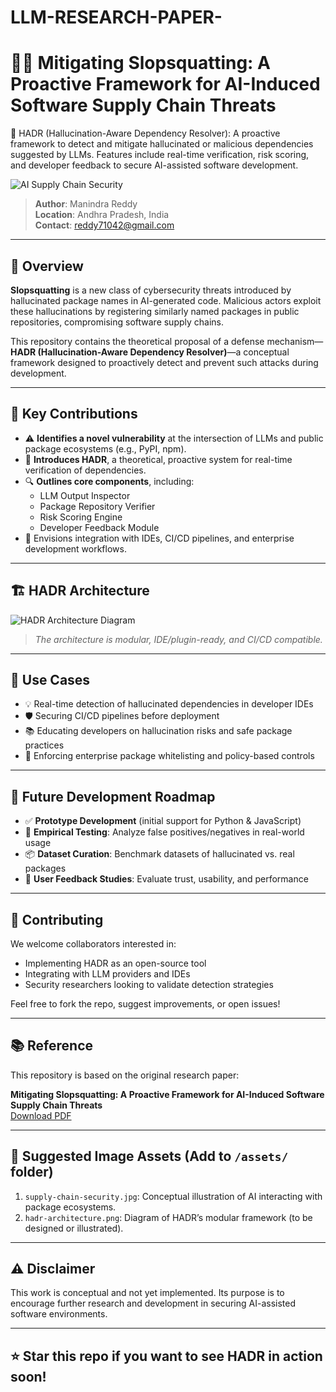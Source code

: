 # LLM-RESEARCH-PAPER-
# 🧠🔐 Mitigating Slopsquatting: A Proactive Framework for AI-Induced Software Supply Chain Threats
🔐 HADR (Hallucination-Aware Dependency Resolver): A proactive framework to detect and mitigate hallucinated or malicious dependencies suggested by LLMs. Features include real-time verification, risk scoring, and developer feedback to secure AI-assisted software development.


![AI Supply Chain Security](https://raw.githubusercontent.com/your-username/your-repo/main/assets/supply-chain-security.jpg)

> **Author**: Manindra Reddy  
> **Location**: Andhra Pradesh, India  
> **Contact**: reddy71042@gmail.com

---

## 📄 Overview

**Slopsquatting** is a new class of cybersecurity threats introduced by hallucinated package names in AI-generated code. Malicious actors exploit these hallucinations by registering similarly named packages in public repositories, compromising software supply chains.

This repository contains the theoretical proposal of a defense mechanism—**HADR (Hallucination-Aware Dependency Resolver)**—a conceptual framework designed to proactively detect and prevent such attacks during development.

---

## 🧰 Key Contributions

- ⚠️ **Identifies a novel vulnerability** at the intersection of LLMs and public package ecosystems (e.g., PyPI, npm).
- 🧠 **Introduces HADR**, a theoretical, proactive system for real-time verification of dependencies.
- 🔍 **Outlines core components**, including:
  - LLM Output Inspector
  - Package Repository Verifier
  - Risk Scoring Engine
  - Developer Feedback Module
- 🧩 Envisions integration with IDEs, CI/CD pipelines, and enterprise development workflows.

---

## 🏗️ HADR Architecture

![HADR Architecture Diagram](https://raw.githubusercontent.com/your-username/your-repo/main/assets/hadr-architecture.png)

> _The architecture is modular, IDE/plugin-ready, and CI/CD compatible._

---

## 📌 Use Cases

- 💡 Real-time detection of hallucinated dependencies in developer IDEs
- 🛡️ Securing CI/CD pipelines before deployment
- 📚 Educating developers on hallucination risks and safe package practices
- 🏢 Enforcing enterprise package whitelisting and policy-based controls

---

## 🚧 Future Development Roadmap

- ✅ **Prototype Development** (initial support for Python & JavaScript)
- 🧪 **Empirical Testing**: Analyze false positives/negatives in real-world usage
- 📦 **Dataset Curation**: Benchmark datasets of hallucinated vs. real packages
- 👥 **User Feedback Studies**: Evaluate trust, usability, and performance

---

## 🤝 Contributing

We welcome collaborators interested in:
- Implementing HADR as an open-source tool
- Integrating with LLM providers and IDEs
- Security researchers looking to validate detection strategies

Feel free to fork the repo, suggest improvements, or open issues!

---

## 📚 Reference

This repository is based on the original research paper:

**Mitigating Slopsquatting: A Proactive Framework for AI-Induced Software Supply Chain Threats**  
[Download PDF](./Research_template__1_.pdf)

---

## 📸 Suggested Image Assets (Add to `/assets/` folder)

1. `supply-chain-security.jpg`: Conceptual illustration of AI interacting with package ecosystems.
2. `hadr-architecture.png`: Diagram of HADR’s modular framework (to be designed or illustrated).

---

## ⚠️ Disclaimer

This work is conceptual and not yet implemented. Its purpose is to encourage further research and development in securing AI-assisted software environments.

---

## ⭐️ Star this repo if you want to see HADR in action soon!

